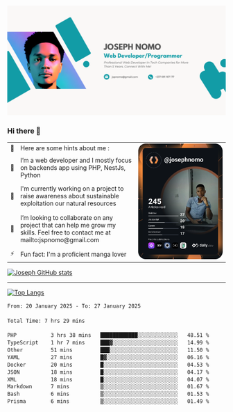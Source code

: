 ![Banner of my profile!](/Joseph_NOMO_NEW.png "Banner")

### Hi there 👋

<!--- | --  | 👋  | Here are some hints about me :                                                                                                 | <td rowspan=6><img src="/devcard.svg" width="400" alt="Joseph NOMO's Dev Card"/></td> |
| --- | --- | ------------------------------------------------------------------------------------------------------------------------------ | ------------------------------------------------------------------------------------- |
| --  | 🔭  | I’m a web developer and I mostly focus on backends app using PHP, NestJs, Python                                               |
| --  | 🦁  | I'm currently working on a project to raise awareness about sustainable exploitation our natural resources                     |
| --  | 👯  | I’m looking to collaborate on any project that can help me grow my skills. Feel free to contact me at mailto:jspnomo@gmail.com |
| --  | ⚡  | Fun fact: I'm a proficient manga lover                                                                                         |
--->

<table>
    <tr>
        <td width="1%">👋</td>
        <td width="55%">Here are some hints about me :</td>
        <td rowspan=6 width="44%"><img src="/devcard.svg" width="400" alt="Joseph NOMO's Dev Card"/></td>
    </tr>
    <tr>
        <td>🔭</td>
        <td>I’m a web developer and I mostly focus on backends app using PHP, NestJs, Python</td>
    </tr>
    <tr>
        <td>🦁</td>
        <td>I'm currently working on a project to raise awareness about sustainable exploitation our natural resources</td>
    </tr>
    <tr>
        <td>👯</td>
        <td>I’m looking to collaborate on any project that can help me grow my skills. Feel free to contact me at mailto:jspnomo@gmail.com</td>
    </tr>
    <tr>
        <td>⚡</td>
        <td>Fun fact: I'm a proficient manga lover</td>
    </tr>

</table>

[![Joseph GitHub stats](https://github-readme-stats-seven-sigma-53.vercel.app/api?username=Jspascal)](https://github.com/Jspascal/github-readme-stats)

---

[![Top Langs](https://github-readme-stats-seven-sigma-53.vercel.app/api/top-langs/?username=Jspascal&layout=compact)](https://github.com/Jspascal/github-readme-stats)

<!--START_SECTION:waka-->

```txt
From: 20 January 2025 - To: 27 January 2025

Total Time: 7 hrs 29 mins

PHP           3 hrs 38 mins   ████████████░░░░░░░░░░░░░   48.51 %
TypeScript    1 hr 7 mins     ███▓░░░░░░░░░░░░░░░░░░░░░   14.99 %
Other         51 mins         ███░░░░░░░░░░░░░░░░░░░░░░   11.50 %
YAML          27 mins         █▓░░░░░░░░░░░░░░░░░░░░░░░   06.16 %
Docker        20 mins         █░░░░░░░░░░░░░░░░░░░░░░░░   04.53 %
JSON          18 mins         █░░░░░░░░░░░░░░░░░░░░░░░░   04.17 %
XML           18 mins         █░░░░░░░░░░░░░░░░░░░░░░░░   04.07 %
Markdown      7 mins          ▒░░░░░░░░░░░░░░░░░░░░░░░░   01.67 %
Bash          6 mins          ▒░░░░░░░░░░░░░░░░░░░░░░░░   01.53 %
Prisma        6 mins          ▒░░░░░░░░░░░░░░░░░░░░░░░░   01.49 %
```

<!--END_SECTION:waka-->

